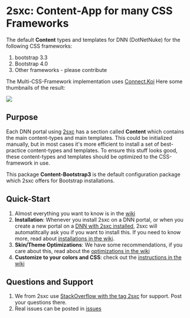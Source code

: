 # 2sxc: Content-App for many CSS Frameworks

The default **Content** types and templates for DNN (DotNetNuke) for the following CSS frameworks:

1. bootstrap 3.3
1. Bootstrap 4.0
1. Other frameworks - please contribute

The Multi-CSS-Framework implementation uses [Connect.Koi][koi] Here some thumbnails of the result:

[<img src="https://github.com/2sic/2sxc-content-bootstrap3/wiki/assets/thumbnails.jpg">](http://2sxc.org/en/blog/post/27-responsive-bootstrap3-structured-content-design-templates-for-dnn-and-2sxc)

## Purpose

Each DNN portal using [2sxc][2sxc] has a section called **Content** which contains the main content-types and main templates. This could be initialized manually, but in most cases it's more efficient to install a set of best-practice content-types and templates. To ensure this stuff looks good, these content-types and templates should be optimized to the CSS-framework in use.

This package **Content-Bootstrap3** is the default configuration package which 2sxc offers for Bootstrap installations.

## Quick-Start

1. Almost everything you want to know is in the [wiki](https://github.com/2sic/2sxc-content-bootstrap3/wiki)
1. **Installation**: Whenever you install 2sxc on a DNN portal, or when you create a new portal on a [DNN with 2sxc installed](http://2sxc.org/en/Learn/Install-2sxc), 2sxc will automatitcally ask you if you want to install this. If you need to know more, read about [installations in the wiki](https://github.com/2sic/2sxc-content-bootstrap3/wiki/Installation-Instructions).
1. **Skin/Theme Optimizations**: We have some recommendations, if you care about this, read about the [optimizations in the wiki](https://github.com/2sic/2sxc-content-bootstrap3/wiki/Theme-Optimizations)
1. **Customize to your colors and CSS**: check out the [instructions in the wiki](https://github.com/2sic/2sxc-content-bootstrap3/wiki/Customizing%20CSS%20or%20SASS)

## Questions and Support

1. We from 2sxc use [StackOverflow with the tag 2sxc][StackOverflow] for support. Post your questions there.
2. Real issues can be posted in [issues](https://github.com/2sic/2sxc-content-bootstrap3/issues)

[2sxc]:https://2sxc.org
[StackOverflow]:http://stackoverflow.com/questions/tagged/2sxc
[SCSS]:http://sass-lang.com/
[koi]:https://connect-koi.net/